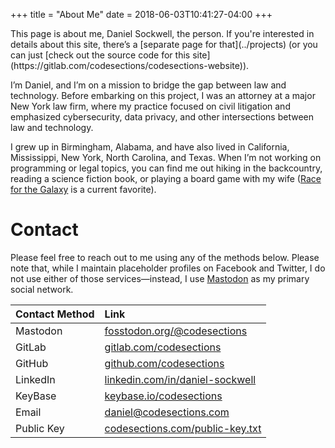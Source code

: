 +++
title = "About Me"
date = 2018-06-03T10:41:27-04:00
+++

<aside>
  This page is about me, Daniel Sockwell, the person.  If you're interested in
  details about this site, there’s a [separate page for
  that](../projects) (or you can just [check out the source code for this
  site](https://gitlab.com/codesections/codesections-website)).
</aside>

I’m Daniel, and I’m on a mission to bridge the gap between law and
technology.  Before embarking on this project, I  was an attorney at a major
New York law firm, where my practice focused on civil litigation and
emphasized cybersecurity, data privacy, and other intersections between law
and technology.

I grew up in Birmingham, Alabama, and have also lived in California,
Mississippi, New York, North Carolina, and Texas.  When I’m not working on
programming or legal topics, you can find me out hiking in the backcountry,
reading a science fiction book, or playing a board game with my wife ([Race for
the Galaxy](https://boardgamegeek.com/boardgame/28143/race-galaxy) is a 
current favorite).

# Contact 
Please feel free to reach out to me using any of the methods below.  Please
note that, while I maintain placeholder profiles on Facebook and Twitter, I do
not use either of those services—instead, I use
[Mastodon](https://joinmastodon.org/) as my primary social network.

| Contact Method | Link                          |
|:--------|:------------------------------------------------------------------|
| Mastodon| [fosstodon.org/@codesections](https://fosstodon.org/@codesections)|
| GitLab  | [gitlab.com/codesections](https://gitlab.com/codesections)        |
| GitHub  | [github.com/codesections](https://github.com/codesections)        |
| LinkedIn| [linkedin.com/in/daniel-sockwell](https://www.linkedin.com/in/daniel-sockwell) |
| KeyBase | [keybase.io/codesections](https://keybase.io/codesections)        |
| Email   | <daniel@codesections.com>                                         |
|Public Key| [codesections.com/public-key.txt](https://www.codesections.com/public-key.txt) |
